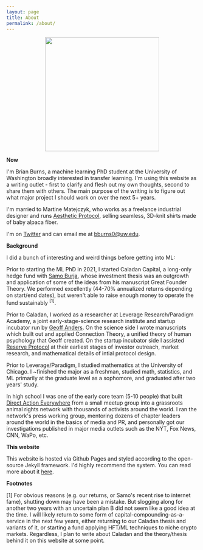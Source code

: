 ```yaml
---
layout: page
title: About
permalink: /about/
---
```


<img src="https://brianandrewburns.github.io/images/smiling_headshot.JPG" style="display: block; margin: auto;" width="300px" height="auto" />

**Now**

I'm Brian Burns, a machine learning PhD student at the University of Washington broadly interested in transfer learning. I'm using this website as a writing outlet - first to clarify and flesh out my own thoughts, second to share them with others. The main purpose of the writing is to figure out what major project I should work on over the next 5+ years.

I'm married to Martine Matejczyk, who works as a freelance industrial designer and runs [Aesthetic Protocol](https://www.aestheticprotocol.com/about), selling seamless, 3D-knit shirts made of baby alpaca fiber.

I'm on [Twitter](https://twitter.com/brian_a_burns) and can email me at <bburns0@uw.edu>.

**Background**

I did a bunch of interesting and weird things before getting into ML:

Prior to starting the ML PhD in 2021, I started Caladan Capital, a long-only hedge fund with [Samo Burja](https://twitter.com/SamoBurja), whose investment thesis was an outgrowth and application of some of the ideas from his manuscript Great Founder Theory. We performed excellently (44-70% annualized returns depending on start/end dates), but weren't able to raise enough money to operate the fund sustainably <sup>[1]</sup>.

Prior to Caladan, I worked as a researcher at Leverage Research/Paradigm Academy, a joint early-stage-science research institute and startup incubator run by [Geoff Anders](https://twitter.com/geoffanders). On the science side I wrote manuscripts which built out and applied Connection Theory, a unified theory of human psychology that Geoff created. On the startup incubator side I assisted [Reserve Protocol](https://twitter.com/reserveprotocol) at their earliest stages of investor outreach, market research, and mathematical details of intial protocol design.

Prior to Leverage/Paradigm, I studied mathematics at the University of Chicago. I ~finished the major as a freshman, studied math, statistics, and ML primarily at the graduate level as a sophomore, and graduated after two years' study.

In high school I was one of the early core team (5-10 people) that built [Direct Action Everywhere](https://en.wikipedia.org/wiki/Direct_Action_Everywhere) from a small meetup group into a grassroots animal rights network with thousands of activists around the world. I ran the network's press working group, mentoring dozens of chapter leaders around the world in the basics of media and PR, and personally got our investigations published in major media outlets such as the NYT, Fox News, CNN, WaPo, etc. 

**This website**

This website is hosted via Github Pages and styled according to the open-source Jekyll framework. I'd highly recommend the system. You can read more about it [here](http://karpathy.github.io/2014/07/01/switching-to-jekyll/).

**Footnotes**

[1] For obvious reasons (e.g. our returns, or Samo's recent rise to internet fame), shutting down may have been a mistake. But slogging along for another two years with an uncertain plan B did not seem like a good idea at the time. I will likely return to some form of capital-compounding-as-a-service in the next few years, either returning to our Caladan thesis and variants of it, or starting a fund applying HFT/ML techniques to niche crypto markets. Regardless, I plan to write about Caladan and the theory/thesis behind it on this website at some point.
  
